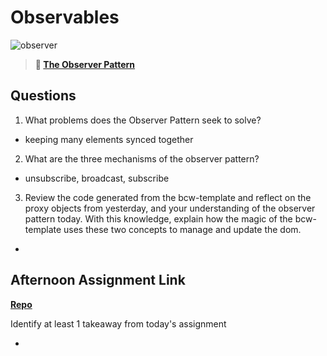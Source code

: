 # Observables

![observer](https://bcw.blob.core.windows.net/public/img/journals/8014045611652045)

> **📖 [The Observer Pattern](https://codeworksacademy.com/fs-student-guide/resources/wk3/04-Observer-Pattern)**

## Questions

1. What problems does the Observer Pattern seek to solve?
  - keeping many elements synced together
2. What are the three mechanisms of the observer pattern?
  - unsubscribe, broadcast, subscribe
3. Review the code generated from the bcw-template and reflect on the proxy objects from yesterday, and your understanding of the observer pattern today. With this knowledge, explain how the magic of the bcw-template uses these two concepts to manage and update the dom.
  - 

## Afternoon Assignment Link

**[Repo](https://github.com/wstippetts/<ASSIGNMENT_REPO>)**

Identify at least 1 takeaway from today's assignment

- 
